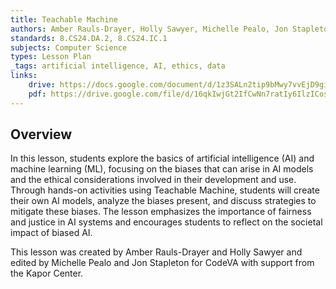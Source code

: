 ```yaml
---
title: Teachable Machine
authors: Amber Rauls-Drayer, Holly Sawyer, Michelle Pealo, Jon Stapleton
standards: 8.CS24.DA.2, 8.CS24.IC.1
subjects: Computer Science
types: Lesson Plan
_tags: artificial intelligence, AI, ethics, data
links:
    drive: https://docs.google.com/document/d/1z3SALn2tip9bMwy7vvEjD9gi8DJNuy2BQ-D2aAZB98M/edit?usp=sharing
    pdf: https://drive.google.com/file/d/16qkIwjGt2IfCwNn7ratIy6IlzICosQ3V/view?usp=drive_link
---
```


## Overview

In this lesson, students explore the basics of artificial intelligence (AI) and machine learning (ML), focusing on the biases that can arise in AI models and the ethical considerations involved in their development and use. Through hands-on activities using Teachable Machine, students will create their own AI models, analyze the biases present, and discuss strategies to mitigate these biases. The lesson emphasizes the importance of fairness and justice in AI systems and encourages students to reflect on the societal impact of biased AI. 

This lesson was created by Amber Rauls-Drayer and Holly Sawyer and edited by Michelle Pealo and Jon Stapleton for CodeVA with support from the Kapor Center.
